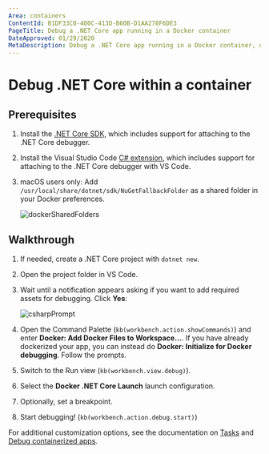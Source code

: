 ```yaml
---
Area: containers
ContentId: B1DF33C0-400C-413D-B60B-D1AA278F6DE3
PageTitle: Debug a .NET Core app running in a Docker container
DateApproved: 01/29/2020
MetaDescription: Debug a .NET Core app running in a Docker container, using Visual Studio Code.
---
```

# Debug .NET Core within a container

## Prerequisites

1. Install the [.NET Core SDK](https://www.microsoft.com/net/download), which includes support for attaching to the .NET Core debugger.

1. Install the Visual Studio Code [C# extension](https://marketplace.visualstudio.com/items?itemName=ms-vscode.csharp), which includes support for attaching to the .NET Core debugger with VS Code.

1. macOS users only: Add `/usr/local/share/dotnet/sdk/NuGetFallbackFolder` as a shared folder in your Docker preferences.

    ![dockerSharedFolders](images/debug/mac-folders.png)

## Walkthrough

1. If needed, create a .NET Core project with `dotnet new`.
1. Open the project folder in VS Code.
1. Wait until a notification appears asking if you want to add required assets for debugging. Click **Yes**:

   ![csharpPrompt](images/debug/csharp-prompt.png)

1. Open the Command Palette (`kb(workbench.action.showCommands)`) and enter **Docker: Add Docker Files to Workspace...**. If you have already dockerized your app, you can instead do **Docker: Initialize for Docker debugging**. Follow the prompts.
1. Switch to the Run view (`kb(workbench.view.debug)`).
1. Select the **Docker .NET Core Launch** launch configuration.
1. Optionally, set a breakpoint.
1. Start debugging! (`kb(workbench.action.debug.start)`)

For additional customization options, see the documentation on [Tasks](/docs/containers/reference.md) and [Debug containerized apps](/docs/containers/debug-common.md).
